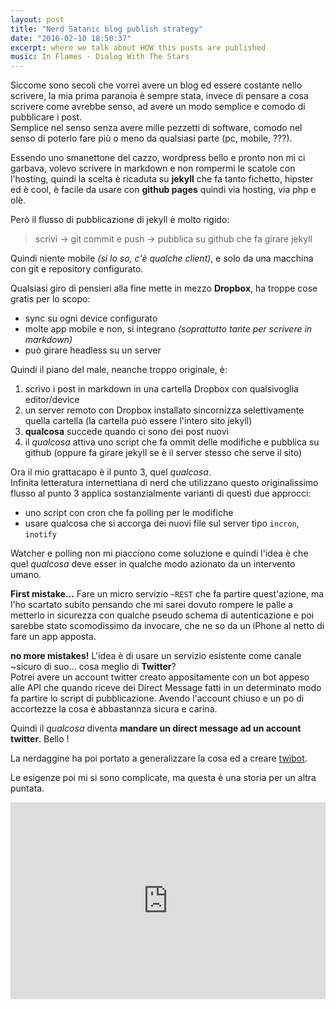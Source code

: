 ```yaml
---
layout: post
title: "Nerd Satanic blog publish strategy"
date: "2016-02-10 18:50:37"
excerpt: where we talk about HOW this posts are published
music: In Flames - Dialog With The Stars
---
```


Siccome sono secoli che vorrei avere un blog ed essere costante nello scrivere, la mia prima paranoia è sempre stata, invece di pensare a cosa scrivere come avrebbe senso, ad avere un modo semplice e comodo di pubblicare i post.   
Semplice nel senso senza avere mille pezzetti di software, comodo nel senso di poterlo fare più o meno da qualsiasi parte (pc, mobile, ???).

Essendo uno smanettone del cazzo, wordpress bello e pronto non mi ci garbava, volevo scrivere in markdown e non rompermi le scatole con l'hosting, quindi la scelta è ricaduta su **jekyll** che fa tanto fichetto, hipster ed è cool, è facile da usare con **github pages** quindi via hosting, via php e olè.

Però il flusso di pubblicazione di jekyll è molto rigido:

> scrivi -> git commit e push -> pubblica su github che fa girare jekyll   

Quindi niente mobile *(si lo so, c'è qualche client)*, e solo da una macchina con git e repository configurato.   

Qualsiasi giro di pensieri alla fine mette in mezzo **Dropbox**, ha troppe cose gratis per lo scopo:

- sync su ogni device configurato
- molte app mobile e non, si integrano *(soprattutto tante per scrivere in markdown)*
- può girare headless su un server

Quindi il piano del male, neanche troppo originale, è:

1. scrivo i post in markdown in una cartella Dropbox con qualsivoglia editor/device
2. un server remoto con Dropbox installato sincornizza selettivamente quella cartella (la cartella può essere l'intero sito jekyll)
3. **qualcosa** succede quando ci sono dei post nuovi
4. il *qualcosa* attiva uno script che fa ommit delle modifiche e pubblica su github (oppure fa girare jekyll se è il server stesso che serve il sito)

Ora il mio grattacapo è il punto 3, quel *qualcosa*.   
Infinita letteratura internettiana di nerd che utilizzano questo originalissimo flusso al punto 3 applica sostanzialmente varianti di questi due approcci:

- uno script con cron che fa polling per le modifiche
- usare qualcosa che si accorga dei nuovi file sul server tipo `incron`, `inotify`

Watcher e polling non mi piacciono come soluzione e quindi l'idea è che quel *qualcosa* deve esser in qualche modo azionato da un intervento umano.   

**First mistake...**  Fare un micro servizio `~REST` che fa partire quest'azione, ma l'ho scartato subito pensando che mi sarei dovuto rompere le palle a metterlo in sicurezza con qualche pseudo schema di autenticazione e poi sarebbe stato scomodissimo da invocare, che ne so da un iPhone al netto di fare un app apposta.   

**no more mistakes!** L'idea è di usare un servizio esistente come canale ~sicuro di suo... cosa meglio di **Twitter**?    
Potrei avere un account twitter creato appositamente con un bot appeso alle API che quando riceve dei Direct Message fatti in un determinato modo fa partire lo script di pubblicazione. Avendo l'account chiuso e un po di accortezze la cosa è abbastannza sicura e carina.

Quindi il *qualcosa* diventa **mandare un direct message ad un account twitter**. Bello !

La nerdaggine ha poi portato a generalizzare la cosa ed a creare [twibot](http://github.com/mogui/twibot).

Le esigenze poi mi si sono complicate, ma questa è una storia per un altra puntata.

<iframe width="100%" height="315" src="https://www.youtube.com/embed/ZPPJCQAQXyo?autoplay=1" frameborder="0" allowfullscreen></iframe>
